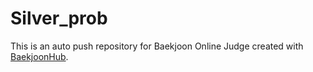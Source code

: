 # Silver_prob
This is an auto push repository for Baekjoon Online Judge created with [BaekjoonHub](https://github.com/BaekjoonHub/BaekjoonHub).
